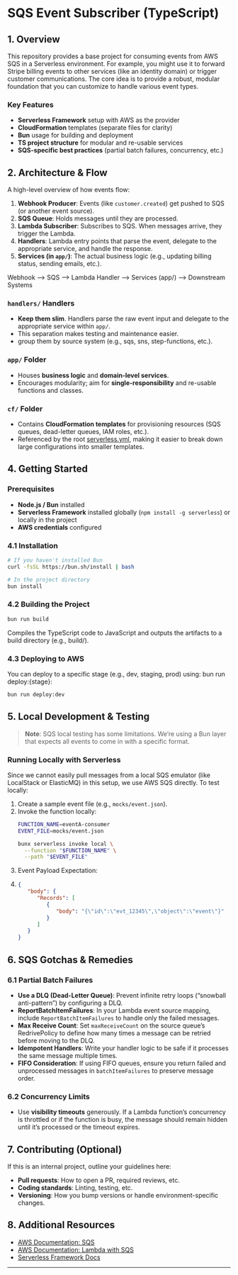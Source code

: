 # SQS Event Subscriber (TypeScript)

## 1. Overview
This repository provides a base project for consuming events from AWS SQS in a Serverless environment. For example, you might use it to forward Stripe billing events to other services (like an identity domain) or trigger customer communications. The core idea is to provide a robust, modular foundation that you can customize to handle various event types.

### Key Features
- **Serverless Framework** setup with AWS as the provider
- **CloudFormation** templates (separate files for clarity)
- **Bun** usage for building and deployment
- **TS project structure** for modular and re-usable services
- **SQS-specific best practices** (partial batch failures, concurrency, etc.)

## 2. Architecture & Flow
A high-level overview of how events flow:
1. **Webhook Producer**: Events (like `customer.created`) get pushed to SQS (or another event source).
2. **SQS Queue**: Holds messages until they are processed.
3. **Lambda Subscriber**: Subscribes to SQS. When messages arrive, they trigger the Lambda.
4. **Handlers**: Lambda entry points that parse the event, delegate to the appropriate service, and handle the response.
5. **Services (in `app/`)**: The actual business logic (e.g., updating billing status, sending emails, etc.).

Webhook --> SQS --> Lambda Handler --> Services (app/) --> Downstream Systems


### `handlers/` Handlers
- **Keep them slim**. Handlers parse the raw event input and delegate to the appropriate service within `app/`.
- This separation makes testing and maintenance easier.
- group them by source system (e.g., sqs, sns, step-functions, etc.).

### `app/` Folder
- Houses **business logic** and **domain-level services**.
- Encourages modularity; aim for **single-responsibility** and re-usable functions and classes.

### `cf/` Folder
- Contains **CloudFormation templates** for provisioning resources (SQS queues, dead-letter queues, IAM roles, etc.).
- Referenced by the root [serverless.yml](./serverless.yml), making it easier to break down large configurations into smaller templates.

## 4. Getting Started

### Prerequisites
- **Node.js / Bun** installed
- **Serverless Framework** installed globally (`npm install -g serverless`) or locally in the project
- **AWS credentials** configured

### 4.1 Installation
```bash
# If you haven't installed Bun
curl -fsSL https://bun.sh/install | bash

# In the project directory
bun install
```

### 4.2  Building the Project
```bash
bun run build
```
Compiles the TypeScript code to JavaScript and outputs the artifacts to a build directory (e.g., build/).

### 4.3 Deploying to AWS
You can deploy to a specific stage (e.g., dev, staging, prod) using: bun run deploy:{stage}:

```bash
bun run deploy:dev
```

## 5. Local Development & Testing

> **Note**: SQS local testing has some limitations. We’re using a Bun layer that expects all events to come in with a specific format.

### Running Locally with Serverless
Since we cannot easily pull messages from a local SQS emulator (like LocalStack or ElasticMQ) in this setup, we use AWS SQS directly. To test locally:

1. Create a sample event file (e.g., `mocks/event.json`).
2. Invoke the function locally:
   ```bash
   FUNCTION_NAME=eventA-consumer
   EVENT_FILE=mocks/event.json

   bunx serverless invoke local \
     --function "$FUNCTION_NAME" \
     --path "$EVENT_FILE"
    ```
3. Event Payload Expectation:
4. 
    ```json
    {
       "body": {
          "Records": [
             {
                "body": "{\"id\":\"evt_12345\",\"object\":\"event\"}"
             }
          ]
       }
   }
    ```

## 6. SQS Gotchas & Remedies

### 6.1 Partial Batch Failures
- **Use a DLQ (Dead-Letter Queue)**: Prevent infinite retry loops (“snowball anti-pattern”) by configuring a DLQ.
- **ReportBatchItemFailures**: In your Lambda event source mapping, include `ReportBatchItemFailures` to handle only the failed messages.
- **Max Receive Count**: Set `maxReceiveCount` on the source queue’s RedrivePolicy to define how many times a message can be retried before moving to the DLQ.
- **Idempotent Handlers**: Write your handler logic to be safe if it processes the same message multiple times.
- **FIFO Consideration**: If using FIFO queues, ensure you return failed and unprocessed messages in `batchItemFailures` to preserve message order.

### 6.2 Concurrency Limits
- Use **visibility timeouts** generously. If a Lambda function’s concurrency is throttled or if the function is busy, the message should remain hidden until it’s processed or the timeout expires.

## 7. Contributing (Optional)
If this is an internal project, outline your guidelines here:
- **Pull requests**: How to open a PR, required reviews, etc.
- **Coding standards**: Linting, testing, etc.
- **Versioning**: How you bump versions or handle environment-specific changes.

## 8. Additional Resources
- [AWS Documentation: SQS](https://docs.aws.amazon.com/sqs/)
- [AWS Documentation: Lambda with SQS](https://docs.aws.amazon.com/lambda/latest/dg/with-sqs.html)
- [Serverless Framework Docs](https://www.serverless.com/framework/docs)

---
